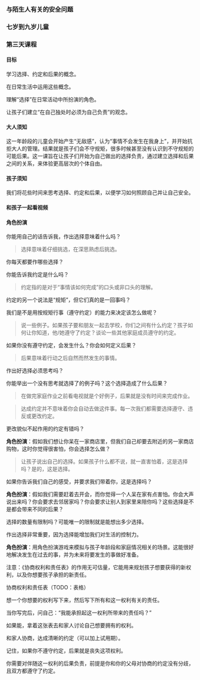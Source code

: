 ### 与陌生人有关的安全问题

### 七岁到九岁儿童

### 第三天课程

#### 目标

学习选择、约定和后果的概念。

在日常生活中运用这些概念。

理解“选择”在日常活动中所扮演的角色。

让孩子们建立“在自己独处时必须为自己负责”的观念。

#### 大人须知

这一年龄段的儿童会开始产生“无敌感”，认为“事情不会发生在我身上”，并开始抗拒大人的管理。结果就是孩子们会不守规矩，很多时候甚至没有认识到不守规矩的可能后果。这一课旨在让孩子们开始为自己做出的选择负责，通过建立选择和后果之间的关系，来体验更高层次的个体自由。

#### 孩子须知

我们将花些时间来思考选择、约定和后果，以便学习如何照顾自己并让自己安全。

#### 和孩子一起看视频

#### 角色扮演

你能用自己的话告诉我，作出选择意味着什么吗？

> 选择意味着仔细挑选，在深思熟虑后挑选。

你每天都要作哪些选择？

你能告诉我约定是什么吗？

> 约定指的是对于“事情该如何完成”的口头或非口头的理解。

约定的另一个说法是“规矩”，但它们真的是一回事吗？

我们是不是用按规矩行事（遵守约定）的能力来决定该怎么做呢？

> 说一些例子。如果孩子要和朋友一起去学校，你们之间有什么约定？孩子如何让你知道，他/她遵守了约定？谈论一些其他家庭成员遵守的约定。

如果你没有遵守约定，会发生什么？你会如何定义后果？

> 后果意味着行动之后自然而然发生的事情。

作出好选择必须思考吗？

你能举出一个没有思考就选择了的例子吗？这个选择造成了什么后果？

> 在做完家庭作业之前看电视就是个好例子，后果就是没有时间来完成作业。

> 达成约定并不意味着你会自动去做这件事。每一次我们都需要选择遵守、违反或更改约定。

更改貌似不起作用的约定有错吗？

**角色扮演**：假如我们想让你呆在一家商店里，但我们自己却要去附近的另一家商店购物，这时你觉得很害怕，你会选择怎么做？

> 让孩子说出自己的选择。如果孩子什么都不说，就一直害怕着，这是选择吗？是的，这是选择。

如果你告诉我们自己的感受，并要求我们带着你，这是选择吗？

**角色扮演**：假如我们需要赶着去开会，而你觉得一个人呆在家有点害怕。你会大声说出来吗？你会要求去邻居家吗？你会要求让别人到家里来陪你吗？这些选择是不是都会带来不同的后果？

选择的数量有限制吗？可能唯一的限制就是能想出多少选择。

作出选择非常重要，因为选择能增加我们对生活的控制力。

**角色扮演**：用角色扮演游戏来模拟与孩子年龄段和家庭情况相关的场景。这能很好地解决发生在过去的事，并为未来将要发生的事做好准备。

注意：《协商权利和责任表》的作用无可估量，它能用来规划孩子想要获得的新权利，以及你想要孩子承担的新责任。

协商权利和责任表（TODO：表格）

想一个你想要的权利写下来，然后写下所有和这一权利有关的责任。

当你写完后，问自己：“我能承担起这一权利所带来的责任吗？”

如果能，拿着这张表去和家人讨论自己想要拥有的权利。

和家人协商，达成清晰的约定（可以加上试用期）。

记住，如果你不遵守约定，后果就是丧失这项权利。

你需要对伴随这一权利的后果负责，前提是你和你的父母对协商的约定没有分歧，且双方都遵守了约定。